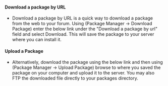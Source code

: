 
#### Download a package by URL

-  Download a package by URL is a quick way to download a package from the web to your forum.  Using (Package Manager -> Download Package) enter the below link under the "Download a package by url" field and select Download.  This will save the package to your server where you can install it.

#### Upload a Package

-  Alternatively, download the package using the below link and then using (Package Manager -> Upload Package) browse to where you saved the package on your computer and upload it to the server.  You may also FTP the downloaded file directly to your packages directory.
